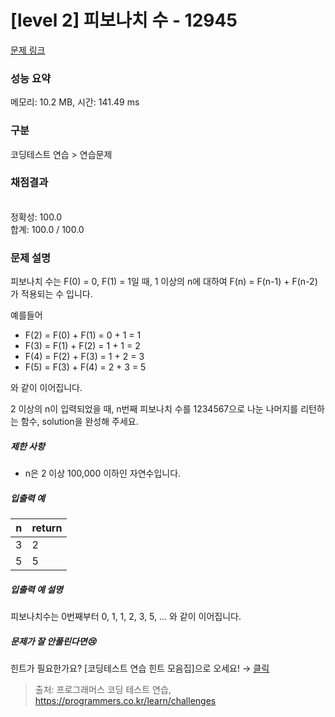 # [level 2] 피보나치 수 - 12945 

[문제 링크](https://school.programmers.co.kr/learn/courses/30/lessons/12945) 

### 성능 요약

메모리: 10.2 MB, 시간: 141.49 ms

### 구분

코딩테스트 연습 > 연습문제

### 채점결과

<br/>정확성: 100.0<br/>합계: 100.0 / 100.0

### 문제 설명

<p>피보나치 수는 F(0) = 0, F(1) = 1일 때, 1 이상의 n에 대하여 F(n) = F(n-1) + F(n-2) 가 적용되는 수 입니다. </p>

<p>예를들어 </p>

<ul>
<li>F(2) = F(0) + F(1) = 0 + 1 = 1</li>
<li>F(3) = F(1) + F(2) = 1 + 1 = 2</li>
<li>F(4) = F(2) + F(3) = 1 + 2 = 3</li>
<li>F(5) = F(3) + F(4) = 2 + 3 = 5</li>
</ul>

<p>와 같이 이어집니다.</p>

<p>2 이상의 n이 입력되었을 때, n번째 피보나치 수를 1234567으로 나눈 나머지를 리턴하는 함수, solution을 완성해 주세요.</p>

<h5>제한 사항</h5>

<ul>
<li>n은 2 이상 100,000 이하인 자연수입니다.</li>
</ul>

<h5>입출력 예</h5>
<table class="table">
        <thead><tr>
<th>n</th>
<th>return</th>
</tr>
</thead>
        <tbody><tr>
<td>3</td>
<td>2</td>
</tr>
<tr>
<td>5</td>
<td>5</td>
</tr>
</tbody>
      </table>
<h5>입출력 예 설명</h5>

<p>피보나치수는 0번째부터 0, 1, 1, 2, 3, 5, ... 와 같이 이어집니다.</p>

<h5>문제가 잘 안풀린다면😢</h5>

<p>힌트가 필요한가요? [코딩테스트 연습 힌트 모음집]으로 오세요! → <a href="https://school.programmers.co.kr/learn/courses/14743?itm_content=lesson12945" target="_blank" rel="noopener">클릭</a></p>


> 출처: 프로그래머스 코딩 테스트 연습, https://programmers.co.kr/learn/challenges